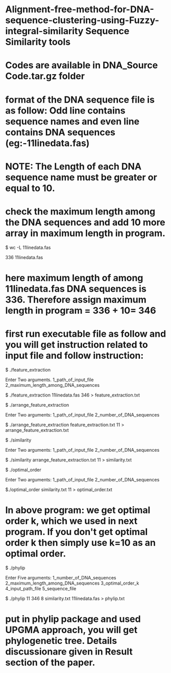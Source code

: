 # Alignment-free-method-for-DNA-sequence-clustering-using-Fuzzy-integral-similarity Sequence Similarity tools
# Codes are available in DNA_Source Code.tar.gz folder
 

# format of the DNA sequence file is as follow: Odd line contains sequence names and even line contains DNA sequences (eg:-11linedata.fas)
# NOTE: The Length of each DNA sequence name must be greater or equal to 10.

# check the maximum length among the  DNA sequences and add 10 more array in maximum length in program.

$ wc -L 11linedata.fas

336 11linedata.fas
# here maximum length of among 11linedata.fas DNA sequences is 336. Therefore assign maximum length in program = 336 + 10= 346

# first run executable file as follow and you will get instruction related to input file and follow instruction:

$ ./feature_extraction

Enter Two arguments. 1_path_of_input_file    2_maximum_length_among_DNA_sequences

$ ./feature_extraction   11linedata.fas   346  > feature_extraction.txt


$ ./arrange_feature_extraction

Enter Two arguments: 1_path_of_input_file   2_number_of_DNA_sequences

$ ./arrange_feature_extraction  feature_extraction.txt   11  >  arrange_feature_extraction.txt


$ ./similarity

Enter Two arguments:  1_path_of_input_file   2_number_of_DNA_sequences


$ ./similarity   arrange_feature_extraction.txt   11  >  similarity.txt


$ ./optimal_order

Enter Two arguments:  1_path_of_input_file   2_number_of_DNA_sequences


$./optimal_order   similarity.txt 11  >  optimal_order.txt 

# In above program: we get optimal order k, which we used in next program. If you don't get optimal order k then simply use k=10 as an optimal order. 

$ ./phylip

Enter Five  arguments:  1_number_of_DNA_sequences   2_maximum_length_among_DNA_sequences  3_optimal_order_k  4_input_path_file  5_sequence_file


$ ./phylip   11  346  8  similarity.txt   11linedata.fas   >  phylip.txt

# put in phylip package and used UPGMA approach, you will get phylogenetic tree. Details discussionare  given in Result section of the paper.



